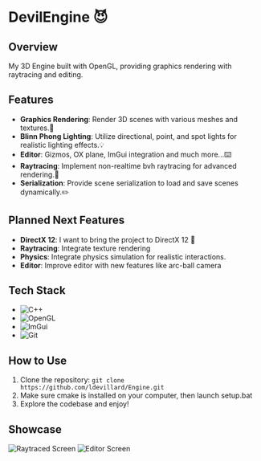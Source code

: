 # DevilEngine 😈

## Overview

My 3D Engine built with OpenGL, providing graphics rendering with raytracing and editing.

## Features

- **Graphics Rendering**: Render 3D scenes with various meshes and textures.👾
- **Blinn Phong Lighting**: Utilize directional, point, and spot lights for realistic lighting effects.💡
- **Editor**: Gizmos, OX plane, ImGui integration and much more...⌨️
- **Raytracing**: Implement non-realtime bvh raytracing for advanced rendering.🌟
- **Serialization**: Provide scene serialization to load and save scenes dynamically.✏️

## Planned Next Features
- **DirectX 12**: I want to bring the project to DirectX 12 🚀
- **Raytracing**: Integrate texture rendering
- **Physics**: Integrate physics simulation for realistic interactions.
- **Editor**: Improve editor with new features like arc-ball camera

## Tech Stack

- ![C++](https://img.shields.io/badge/C%2B%2B-00599C?style=style=flat&logo=c%2B%2B&logoColor=white)
- ![OpenGL](https://img.shields.io/badge/OpenGL-5586A4?style=style=flat&logo=opengl&logoColor=white)
- ![ImGui](https://img.shields.io/badge/ImGui-4B0082?style=style=flat&logo=imgui&logoColor=white)
- ![Git](https://img.shields.io/badge/GIT-E44C30?style=flat&logo=git&logoColor=white)

## How to Use

1. Clone the repository: `git clone https://github.com/ldevillard/Engine.git`
2. Make sure cmake is installed on your computer, then launch setup.bat
4. Explore the codebase and enjoy!

## Showcase

![Raytraced Screen](https://github.com/ldevillard/Engine/blob/main/Thumbnails/Screenshot%202024-07-01%20205025.png)
![Editor Screen](https://github.com/ldevillard/Engine/blob/main/Thumbnails/Screenshot%202024-03-29%20185441.png)
